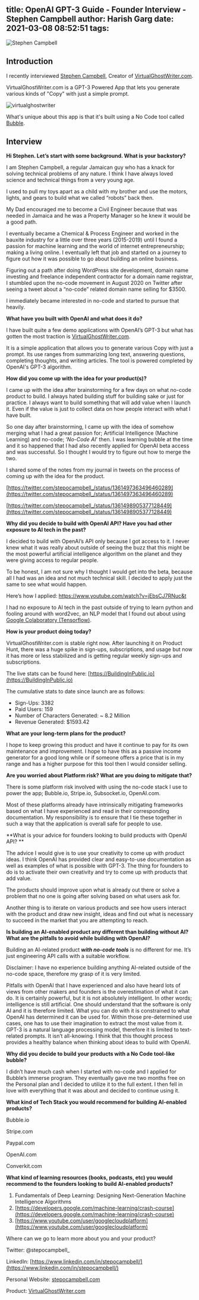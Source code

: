 title: OpenAI GPT-3 Guide - Founder Interview - Stephen Campbell
author: Harish Garg
date: 2021-03-08 08:52:51
tags:
---
![Stephen Campbell](/images/openai-guide-founder-interview-stephen-campbell.png)
## Introduction
I recently interviewed [Stephen Campbell](https://twitter.com/stepocampbell_), Creator of [VirtualGhostWriter.com](https://virtualghostwriter.com/). 

VirtualGhostWriter.com is a GPT-3 Powered App that lets you generate various kinds of "Copy" with just a simple prompt. 

![virtualghostwriter](/images/virtualghostwriter.png)

What's unique about this app is that it's built using a No Code tool called [Bubble](https://bubble.io/). 



## Interview

**Hi Stephen. Let’s start with some background. What is your backstory?**

I am Stephen Campbell, a regular Jamaican guy who has a knack for solving technical problems of any nature. I think I have always loved science and technical things from a very young age. 

I used to pull my toys apart as a child with my brother and use the motors, lights, and gears to build what we called “robots” back then. 

My Dad encouraged me to become a Civil Engineer because that was needed in Jamaica and he was a Property Manager so he knew it would be a good path. 

I eventually became a Chemical & Process Engineer and worked in the bauxite industry for a little over three years (2015-2019) until I found a passion for machine learning and the world of internet entrepreneurship; making a living online. I eventually left that job and started on a journey to figure out how it was possible to go about building an online business. 

Figuring out a path after doing WordPress site development, domain name investing and freelance independent contractor for a domain name registrar, I stumbled upon the no-code movement in August 2020 on Twitter after seeing a tweet about a “no-code” related domain name selling for $3500.

I immediately became interested in no-code and started to pursue that heavily.

**What have you built with OpenAI and what does it do?**

I have built quite a few demo applications with OpenAI’s GPT-3 but what has gotten the most traction is [VirtualGhostWriter.com](https://virtualghostwriter.com/). 

It is a simple application that allows you to generate various Copy with just a prompt. Its use ranges from summarizing long text, answering questions, completing thoughts, and writing articles. The tool is powered completed by OpenAI's GPT-3 algorithm.

**How did you come up with the idea for your product(s)?**

I came up with the idea after brainstorming for a few days on what no-code product to build. I always hated building stuff for building sake or just for practice. I always want to build something that will add value when I launch it. Even if the value is just to collect data on how people interact with what I have built. 

So one day after brainstorming, I came up with the idea of somehow merging what I had a great passion for; Artificial Intelligence (Machine Learning) and no-code; ‘_No-Code AI_’ then. I was learning bubble at the time and it so happened that I had also recently applied for OpenAI beta access and was successful. So I thought I would try to figure out how to merge the two.

I shared some of the notes from my journal in tweets on the process of coming up with the idea for the product.

[https://twitter.com/stepocampbell_/status/1361497363496460289](https://twitter.com/stepocampbell_/status/1361497363496460289)

[https://twitter.com/stepocampbell_/status/1361498905377128449](https://twitter.com/stepocampbell_/status/1361498905377128449)

**Why did you decide to build with OpenAI API? Have you had other exposure to AI tech in the past?**

I decided to build with OpenAI’s API only because I got access to it. I never knew what it was really about outside of seeing the buzz that this might be the most powerful artificial intelligence algorithm on the planet and they were giving access to regular people.

To be honest, I am not sure why I thought I would get into the beta, because all I had was an idea and not much technical skill. I decided to apply just the same to see what would happen.

Here’s how I applied: https://www.youtube.com/watch?v=jEbsCJ7RNuc&t

I had no exposure to AI tech in the past outside of trying to learn python and fooling around with word2vec, an NLP model that I found out about using [Google Colaboratory (Tensorflow)](https://www.tensorflow.org/).

**How is your product doing today?**

VirtualGhostWriter.com is stable right now. After launching it on Product Hunt, there was a huge spike in sign-ups, subscriptions, and usage but now it has more or less stabilized and is getting regular weekly sign-ups and subscriptions.

The live stats can be found here: [https://BuildingInPublic.io](https://BuildingInPublic.io)

The cumulative stats to date since launch are as follows:



*   Sign-Ups: 3382
*   Paid Users: 159
*   Number of Characters Generated: ~ 8.2 Million
*   Revenue Generated: $1593.42

**What are your long-term plans for the product?**

I hope to keep growing this product and have it continue to pay for its own maintenance and improvement. I hope to have this as a passive income generator for a good long while or if someone offers a price that is in my range and has a higher purpose for this tool then I would consider selling.

**Are you worried about Platform risk? What are you doing to mitigate that?**

There is some platform risk involved with using the no-code stack I use to power the app; Bubble.io, Stripe.io, Subsocket.io, OpenAI.com.

Most of these platforms already have intrinsically mitigating frameworks based on what I have experienced and read in their corresponding documentation. My responsibility is to ensure that I tie these together in such a way that the application is overall safe for people to use.

**What is your advice for founders looking to build products with OpenAI API? **

The advice I would give is to use your creativity to come up with product ideas. I think OpenAI has provided clear and easy-to-use documentation as well as examples of what is possible with GPT-3. The thing for founders to do is to activate their own creativity and try to come up with products that add value. 

The products should improve upon what is already out there or solve a problem that no one is going after solving based on what users ask for.

Another thing is to iterate on various products and see how users interact with the product and draw new insight, ideas and find out what is necessary to succeed in the market that you are attempting to reach.

**Is building an AI-enabled product any different than building without AI? What are the pitfalls to avoid while building with OpenAI?**

Building an AI-related product **_with no-code tools_** is no different for me. It’s just engineering API calls with a suitable workflow. 

Disclaimer: I have no experience building anything AI-related outside of the no-code space, therefore my grasp of it is very limited. 

Pitfalls with OpenAI that I have experienced and also have heard lots of views from other makers and founders is the overestimation of what it can do. It is certainly powerful, but it is not absolutely intelligent. In other words; intelligence is still artificial. One should understand that the software is only AI and it is therefore limited. What you can do with it is constrained to what OpenAI has determined it can be used for. Within those pre-determined use cases, one has to use their imagination to extract the most value from it. GPT-3 is a natural language processing model, therefore it is limited to text-related prompts. It isn’t all-knowing. I think that this thought process provides a healthy balance when thinking about ideas to build with OpenAI.

**Why did you decide to build your products with a No Code tool-like bubble?**

I didn’t have much cash when I started with no-code and I applied for Bubble’s immerse program. They eventually gave me two months free on the Personal plan and I decided to utilize it to the full extent. I then fell in love with everything that it was about and decided to continue using it.

**What kind of Tech Stack you would recommend for building AI-enabled products?**

Bubble.io

Stripe.com

Paypal.com

OpenAI.com

Converkit.com

**What kind of learning resources (books, podcasts, etc) you would recommend to the founders looking to build AI-enabled products?**



1. Fundamentals of Deep Learning: Designing Next-Generation Machine Intelligence Algorithms
2. [https://developers.google.com/machine-learning/crash-course](https://developers.google.com/machine-learning/crash-course)
3. [https://www.youtube.com/user/googlecloudplatform](https://www.youtube.com/user/googlecloudplatform)

Where can we go to learn more about you and your product?

Twitter: @stepocampbell_

LinkedIn: [https://www.linkedin.com/in/stepocampbell/](https://www.linkedin.com/in/stepocampbell/)

Personal Website: [stepocampbell.com](https://stepocampbell.com/)

Product: [VirtualGhostWriter.com](https://virtualghostwriter.com/)
